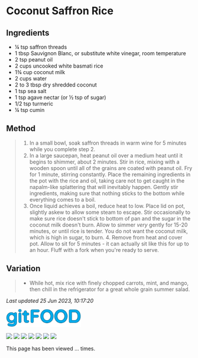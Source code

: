 # Coconut Saffron Rice

## Ingredients

- ¼ tsp saffron threads
- 1 tbsp Sauvignon Blanc, or substitute white vinegar, room temperature 
- 2 tsp peanut oil
- 2 cups uncooked white basmati rice
- 1¾ cup coconut milk
- 2 cups water
- 2 to 3 tbsp dry shredded coconut
- 1 tsp sea salt
- 1 tsp agave nectar (or ½ tsp of sugar)
- 1/2 tsp turmeric
- ¼ tsp cumin

## Method

> 1. In a small bowl, soak saffron threads in warm wine for 5 minutes while you complete step 2.
> 2. In a large saucepan, heat peanut oil over a medium heat until it begins to shimmer, about 2 minutes. Stir in rice, mixing with a wooden spoon until all of the grains are coated with peanut oil. Fry for 1 minute, stirring constantly. Place the remaining ingredients in the pot with the rice and oil, taking care not to get caught in the napalm-like splattering that will inevitably happen. Gently stir ingredients, making sure that nothing sticks to the bottom while everything comes to a boil.
> 3. Once liquid achieves a boil, reduce heat to low. Place lid on pot, slightly askew to allow some steam to escape. Stir occasionally to make sure rice doesn't stick to bottom of pan and the sugar in the coconut milk doesn't burn. Allow to simmer *very* gently for 15-20 minutes, or until rice is tender. You do not want the coconut milk, which is high in sugar, to burn. 4. Remove from heat and cover pot. Allow to sit for 5 minutes - it can actually sit like this for up to an hour. Fluff with a fork when you're ready to serve.

## Variation

> - While hot, mix rice with finely chopped carrots, mint, and mango, then chill in the refrigerator for a great whole grain summer salad.

*Last updated 25 Jun 2023, 10:17:20*

<img src="../images/logo_sm.png" width="40%" />

<img src="https://img.shields.io/badge/expensive-blue.svg" /> <img src="https://img.shields.io/badge/rice-blue.svg" /> <img src="https://img.shields.io/badge/sides-blue.svg" /> <img src="https://img.shields.io/badge/stovetop-blue.svg" /> <img src="https://img.shields.io/badge/thai-blue.svg" /> <img src="https://img.shields.io/badge/vegan-blue.svg" /> <img src="https://img.shields.io/badge/vegetarian-blue.svg" /> 

<p>This page has been viewed <span id="counter">...</span> times.</p>

<script src="/gitfood/assets/js/pageviews.js"></script>